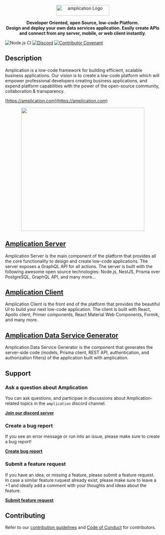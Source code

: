 <p align="center">
  <a href="https://amplication.com" target="_blank">
    <img width="172" height="35" src="https://amplication.com/assets/amplication-logo.svg" alt="amplication  Logo"></a>
</p>

 <p align="center"><b>Developer Oriented, open Source, low-code Platform. <br/>
 Design and deploy your own data services application. Easily create APIs and connect from any server, mobile, or web client instantly.</b></p>

![Node.js CI](https://github.com/amplication/amplication/workflows/Node.js%20CI/badge.svg)
[![Discord](https://img.shields.io/discord/757179260417867879?label=discord)](https://discord.gg/b8MrjU6)
[![Contributor Covenant](https://img.shields.io/badge/Contributor%20Covenant-v2.0%20adopted-ff69b4.svg)](code_of_conduct.md)

## Description

Amplication is a low-code framework for building efficient, scalable business applications.
Our vision is to create a low-code platform which will empower professional developers creating business applications, and expend platform capabilities with the power of the open-source community, collaboration & transparency.

[https://amplication.com](https://amplication.com)

<p align="center">
<img src="https://amplication.com/assets/images/home-page.svg" height="400"/>
</p>

## [Amplication Server](./packages/amplication-server/README.md)

Amplication Server is the main component of the platform that provides all the core functionality to design and create low-code applications.
The server exposes a GraphQL API for all actions. The server is built with the following awesome open source technologies: Node.js, NestJS, Prisma over PostgreSQL, GraphQL API, and many more...

## [Amplication Client](./packages/amplication-client/README.md)

Amplication Client is the front end of the platform that provides the beautiful UI to build your next low-code application.
The client is built with React, Apollo client, Primer components, React Material Web Components, Formik, and many more.

## [Amplication Data Service Generator](./packages/amplication-data-service-generator/README.md)

Amplication Data Service Generator is the component that generates the server-side code (models, Prisma client, REST API, authentication, and authorization filters) of the application built with amplication.

## Support

### Ask a question about Amplication

You can ask questions, and participae in discussions about Amplication-related topics in the `amplication` discord channel.

[**Join our discord server**](https://discord.gg/b8MrjU6)

### Create a bug report

If you see an error message or run into an issue, please make sure to create a bug report!

[**Create bug report**](https://github.com/amplication/amplication/issues/new?assignees=&labels=type%3A%20bug&template=bug_report.md&title=)

### Submit a feature request

If you have an idea, or missing a feature, please submit a feature request.<br/>
In case a similar feature ruquest already exist, please make sure to leave a +1 and ideally add a comment with your thoughts and ideas about the feature.

[**Submit feature request**](https://github.com/amplication/amplication/issues/new?assignees=&labels=type%3A%20feature%20request&template=feature_request.md&title=)

## Contributing

Refer to our [contribution guidelines](./CONTRIBUTING.md) and [Code of Conduct](./code_of_conduct.md) for contributors.
